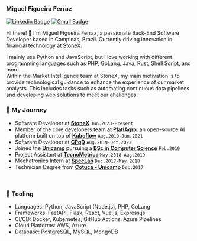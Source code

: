 ### Miguel Figueira Ferraz

[![Linkedin Badge](https://img.shields.io/badge/-miguelfferraz-blue?style=flat-square&logo=Linkedin&logoColor=white&link=https://www.linkedin.com/in/miguelfferraz/)](https://www.linkedin.com/in/miguelfferraz/)
[![Gmail Badge](https://img.shields.io/badge/-miguelfigueiraferraz@gmail.com-c14438?style=flat-square&logo=Gmail&logoColor=white&link=mailto:miguelfigueiraferraz@gmail.com)](mailto:miguelfigueiraferraz@gmail.com)

Hi there! 👋 I'm Miguel Figueira Ferraz, a passionate Back-End Software Developer based in Campinas, Brazil. Currently driving innovation in financial technology at [StoneX](https://www.stonex.com/).

I mainly use Python and JavaScript, but I love working with different programming languages such as PHP, GoLang, Java, Rust, Shell Script, and more. </br>
Within the Market Intelligence team at StoneX, my main motivation is to provide technological guidance to enhance the experience of our market analysts. This includes tasks such as automating continuous data pipelines and developing web solutions to meet our challenges.

### 🚀 My Journey
- Software Developer at [**StoneX**](https://www.stonex.com/) `Jun.2023-Present`
- Member of the core developers team at [**PlatIAgro**](https://github.com/platiagro), an open-source AI platform built on top of [**Kubeflow**](https://github.com/kubeflow) `Aug.2019-Jun.2021`
- Software Developer at [**CPqD**](https://www.cpqd.com.br) `Aug.2019-Oct.2022`
- Joined the [**Unicamp**](https://www.unicamp.br/) pursuing a [**BSc in Computer Science**](http://www.ic.unicamp.br/) `Feb.2019`
- Project Assistant at [**TecnoMetrica**](http://www.tecnometrica.com.br/) `May.2018-Aug.2019`
- Mechatronics Intern at [**SpecLab**](http://www.speclab.com.br/) `Dec.2017-May.2018`
- Technician Degree from [**Cotuca - Unicamp**](https://cotuca.unicamp.br/) `Dec.2017`

</br>

### 🔨 Tooling
- Languages: Python, JavaScript (Node.js), PHP, GoLang
- Frameworks: FastAPI, Flask, React, Vue.js, Express.js
- CI/CD: Docker, Kubernetes, GitHub Actions, Azure Pipelines
- Cloud Platforms: AWS, Azure
- Database: PostgreSQL, MySQL, MongoDB

<!--
**miguelfferraz/miguelfferraz** is a ✨ _special_ ✨ repository because its `README.md` (this file) appears on your GitHub profile.

Here are some ideas to get you started:

- 🔭 I’m currently working on ...
- 🌱 I’m currently learning ...
- 👯 I’m looking to collaborate on ...
- 🤔 I’m looking for help with ...
- 💬 Ask me about ...
- 📫 How to reach me: ...
- 😄 Pronouns: ...
- ⚡ Fun fact: ...
-->
